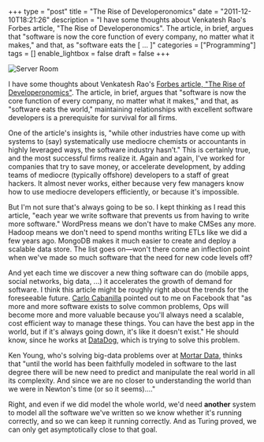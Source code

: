 +++
type = "post"
title = "The Rise of Developeronomics"
date = "2011-12-10T18:21:26"
description = "I have some thoughts about Venkatesh Rao's Forbes article, \"The Rise of Developeronomics\". The article, in brief, argues that \"software is now the core function of every company, no matter what it makes,\" and that, as \"software eats the [ ... ]"
categories = ["Programming"]
tags = []
enable_lightbox = false
draft = false
+++

<p><img alt="Server Room" src="http://farm3.staticflickr.com/2298/1582965864_0b2d5892a3.jpg" title="Server Room" /></p>
<p>I have some thoughts about Venkatesh Rao's <a href="http://www.forbes.com/sites/venkateshrao/2011/12/05/the-rise-of-developeronomics/">Forbes article, "The Rise of
Developeronomics"</a>.
The article, in brief, argues that "software is now the core function of
every company, no matter what it makes," and that, as "software eats the
world," maintaining relationships with excellent software developers is
a prerequisite for survival for all firms.</p>
<p>One of the article's insights is, "while other industries have come up
with systems to (say) systematically use mediocre chemists or
accountants in highly leveraged ways, the software industry hasn’t."
This is certainly true, and the most successful firms realize it. Again
and again, I've worked for companies that try to save money, or
accelerate development, by adding teams of mediocre (typically offshore)
developers to a staff of great hackers. It almost never works, either
because very few managers know how to use mediocre developers
efficiently, or because it's impossible.</p>
<p>But I'm not sure that's always going to be so. I kept thinking as I read
this article, "each year we write software that prevents us from having
to write more software." WordPress means we don't have to make CMSes any
more. Hadoop means we don't need to spend months writing ETLs like we
did a few years ago. MongoDB makes it much easier to create and deploy a
scalable data store. The list goes on—won't there come an inflection
point when we've made so much software that the need for new code levels
off?</p>
<p>And yet each time we discover a new thing software can do (mobile apps,
social networks, big data, ...) it accelerates the growth of demand for
software. I think this article might be roughly right about the trends
for the foreseeable future. <a href="http://syntacticbayleaves.com/">Carlo
Cabanilla</a> pointed out to me on Facebook
that "as more and more software exists to solve common problems, Ops
will become more and more valuable because you'll always need a
scalable, cost efficient way to manage these things. You can have the
best app in the world, but if it's always going down, it's like it
doesn't exist." He should know, since he works at
<a href="http://www.datadoghq.com/">DataDog</a>, which is trying to solve this
problem.</p>
<p>Ken Young, who's solving big-data problems over at <a href="http://mortardata.com/">Mortar
Data</a>, thinks that "until the world has been
faithfully modeled in software to the last degree there will be new need
to predict and manipulate the real world in all its complexity. And
since we are no closer to understanding the world than we were in
Newton's time (or so it seems)...."</p>
<p>Right, and even if we did model the whole world, we'd need <strong>another</strong>
system to model all the software we've written so we know whether it's
running correctly, and so we can keep it running correctly. And as
Turing proved, we can only get asymptotically close to that goal.</p>
    